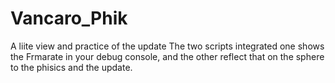 # Vancaro_Phik
A liite view and practice of the update
The two scripts integrated one shows the Frmarate in your debug console, and the other reflect that on the sphere 
to the phisics and the update.
